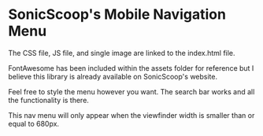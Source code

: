 # SonicScoop's Mobile Navigation Menu
The CSS file, JS file, and single image are linked to the index.html file.

FontAwesome has been included within the assets folder for reference but I believe this library is already available on SonicScoop's website.

Feel free to style the menu however you want. The search bar works and all the functionality is there.

This nav menu will only appear when the viewfinder width is smaller than or equal to 680px.
